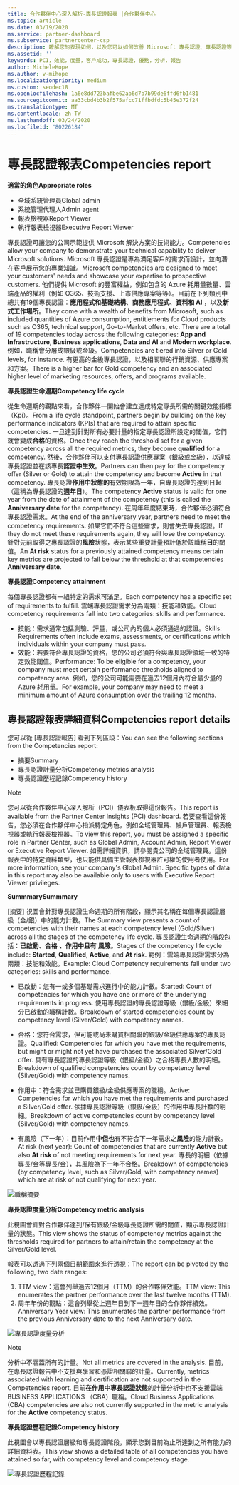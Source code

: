 ```yaml
---
title: 合作夥伴中心深入解析-專長認證報表 |合作夥伴中心
ms.topic: article
ms.date: 03/19/2020
ms.service: partner-dashboard
ms.subservice: partnercenter-csp
description: 瞭解您的表現如何，以及您可以如何改善 Microsoft 專長認證、專長認證等級和優惠，以協助您提供 Microsoft 解決方案。
ms.assetid: ''
keywords: PCI，效能，度量，客戶成功，專長認證，優點，分析，報告
author: MicheleHope
ms.author: v-mihope
ms.localizationpriority: medium
ms.custom: seodec18
ms.openlocfilehash: 1a6e8dd723bafbe62ab6d7b7b99de6ffd6fb1481
ms.sourcegitcommit: aa33cbd4b3b2f575afcc71ffbdfdc5b45e372f24
ms.translationtype: MT
ms.contentlocale: zh-TW
ms.lasthandoff: 03/24/2020
ms.locfileid: "80226184"
---
```

# <a name="competencies-report"></a><span data-ttu-id="97920-104">專長認證報表</span><span class="sxs-lookup"><span data-stu-id="97920-104">Competencies report</span></span>

<span data-ttu-id="97920-105">**適當的角色**</span><span class="sxs-lookup"><span data-stu-id="97920-105">**Appropriate roles**</span></span>
- <span data-ttu-id="97920-106">全域系統管理員</span><span class="sxs-lookup"><span data-stu-id="97920-106">Global admin</span></span>
- <span data-ttu-id="97920-107">系統管理代理人</span><span class="sxs-lookup"><span data-stu-id="97920-107">Admin agent</span></span>
- <span data-ttu-id="97920-108">報表檢視器</span><span class="sxs-lookup"><span data-stu-id="97920-108">Report Viewer</span></span>
- <span data-ttu-id="97920-109">執行報表檢視器</span><span class="sxs-lookup"><span data-stu-id="97920-109">Executive Report Viewer</span></span>

<span data-ttu-id="97920-110">專長認證可讓您的公司示範提供 Microsoft 解決方案的技術能力。</span><span class="sxs-lookup"><span data-stu-id="97920-110">Competencies allow your company to demonstrate your technical capability to deliver Microsoft solutions.</span></span> <span data-ttu-id="97920-111">Microsoft 專長認證是專為滿足客戶的需求而設計，並向潛在客戶展示您的專業知識。</span><span class="sxs-lookup"><span data-stu-id="97920-111">Microsoft competencies are designed to meet your customers' needs and showcase your expertise to prospective customers.</span></span> <span data-ttu-id="97920-112">他們提供 Microsoft 的豐富權益，例如包含的 Azure 耗用量數量、雲端產品的權利（例如 O365、技術支援、上市供應專案等等）。目前在下列類別中總共有19個專長認證：**應用程式和基礎結構**、**商務應用程式**、**資料和 AI** ，以及**新式工作場所**。</span><span class="sxs-lookup"><span data-stu-id="97920-112">They come with a wealth of benefits from Microsoft, such as included quantities of Azure consumption, entitlements for Cloud products such as O365, technical support, Go-to-Market offers, etc. There are a total of 19 competencies today across the following categories: **App and Infrastructure**, **Business applications**, **Data and AI** and **Modern workplace**.</span></span> <span data-ttu-id="97920-113">例如，職稱會分層成銀級或金級。</span><span class="sxs-lookup"><span data-stu-id="97920-113">Competencies are tiered into Silver or Gold levels, for instance.</span></span> <span data-ttu-id="97920-114">有更高的金級專長認證，以及相關聯的行銷資源、供應專案和方案。</span><span class="sxs-lookup"><span data-stu-id="97920-114">There is a higher bar for Gold competency and an associated higher level of marketing resources, offers, and programs available.</span></span>  

<span data-ttu-id="97920-115">**專長認證生命週期**</span><span class="sxs-lookup"><span data-stu-id="97920-115">**Competency life cycle**</span></span>

<span data-ttu-id="97920-116">從生命週期的觀點來看，合作夥伴一開始會建立達成特定專長所需的關鍵效能指標（Kpi）。</span><span class="sxs-lookup"><span data-stu-id="97920-116">From a life cycle standpoint, partners begin by building on the key performance indicators (KPIs) that are required to attain specific competencies.</span></span> <span data-ttu-id="97920-117">一旦達到針對所有必要計量的指定專長認證所設定的閾值，它們就會變成**合格**的資格。</span><span class="sxs-lookup"><span data-stu-id="97920-117">Once they reach the threshold set for a given competency across all the required metrics, they become **qualified** for a competency.</span></span> <span data-ttu-id="97920-118">然後，合作夥伴可以支付專長認證供應專案（銀級或金級），以達成專長認證並在該專長**認證中生效**。</span><span class="sxs-lookup"><span data-stu-id="97920-118">Partners can then pay for the competency offer (Silver or Gold) to attain the competency and become **Active** in that competency.</span></span> <span data-ttu-id="97920-119">專長認證**作用中狀態的**有效期限為一年，自專長認證的達到日起（這稱為專長認證的**週年日**）。</span><span class="sxs-lookup"><span data-stu-id="97920-119">The competency **Active** status is valid for one year from the date of attainment of the competency (this is called the **Anniversary date** for the competency).</span></span> <span data-ttu-id="97920-120">在周年年度結束時，合作夥伴必須符合專長認證需求。</span><span class="sxs-lookup"><span data-stu-id="97920-120">At the end of the anniversary year, partners need to meet the competency requirements.</span></span> <span data-ttu-id="97920-121">如果它們不符合這些需求，則會失去專長認證。</span><span class="sxs-lookup"><span data-stu-id="97920-121">If they do not meet these requirements again, they will lose the competency.</span></span> <span data-ttu-id="97920-122">針對先前取得之專長認證的**風險**狀態，表示某些重要計量預計低於該職稱**日**的閾值。</span><span class="sxs-lookup"><span data-stu-id="97920-122">An **At risk** status for a previously attained competency means certain key metrics are projected to fall below the threshold at that competencies **Anniversary date**.</span></span>

<span data-ttu-id="97920-123">**專長認證**</span><span class="sxs-lookup"><span data-stu-id="97920-123">**Competency attainment**</span></span>

<span data-ttu-id="97920-124">每個專長認證都有一組特定的需求可滿足。</span><span class="sxs-lookup"><span data-stu-id="97920-124">Each competency has a specific set of requirements to fulfill.</span></span> <span data-ttu-id="97920-125">雲端專長認證需求分為兩類：技能和效能。</span><span class="sxs-lookup"><span data-stu-id="97920-125">Cloud competency requirements fall into two categories: skills and performance.</span></span>

- <span data-ttu-id="97920-126">技能：需求通常包括測驗、評量，或公司內的個人必須通過的認證。</span><span class="sxs-lookup"><span data-stu-id="97920-126">Skills: Requirements often include exams, assessments, or certifications which individuals within your company must pass.</span></span>
- <span data-ttu-id="97920-127">效能：若要符合專長認證的資格，您的公司必須符合與專長認證領域一致的特定效能閾值。</span><span class="sxs-lookup"><span data-stu-id="97920-127">Performance: To be eligible for a competency, your company must meet certain performance thresholds aligned to competency area.</span></span> <span data-ttu-id="97920-128">例如，您的公司可能需要在過去12個月內符合最少量的 Azure 耗用量。</span><span class="sxs-lookup"><span data-stu-id="97920-128">For example, your company may need to meet a minimum amount of Azure consumption over the trailing 12 months.</span></span>

## <a name="competencies-report-details"></a><span data-ttu-id="97920-129">專長認證報表詳細資料</span><span class="sxs-lookup"><span data-stu-id="97920-129">Competencies report details</span></span>

<span data-ttu-id="97920-130">您可以從 [專長認證報告] 看到下列區段：</span><span class="sxs-lookup"><span data-stu-id="97920-130">You can see the following sections from the Competencies report:</span></span>

- <span data-ttu-id="97920-131">摘要</span><span class="sxs-lookup"><span data-stu-id="97920-131">Summary</span></span>
- <span data-ttu-id="97920-132">專長認證計量分析</span><span class="sxs-lookup"><span data-stu-id="97920-132">Competency metrics analysis</span></span>
- <span data-ttu-id="97920-133">專長認證歷程記錄</span><span class="sxs-lookup"><span data-stu-id="97920-133">Competency history</span></span>

 > [!NOTE]
 > <span data-ttu-id="97920-134">您可以從合作夥伴中心深入解析（PCI）儀表板取得這份報告。</span><span class="sxs-lookup"><span data-stu-id="97920-134">This report is available from the Partner Center Insights (PCI) dashboard.</span></span> <span data-ttu-id="97920-135">若要查看這份報告，您必須在合作夥伴中心指派特定角色，例如全域管理員、帳戶管理員、報表檢視器或執行報表檢視器。</span><span class="sxs-lookup"><span data-stu-id="97920-135">To view this report, you must be assigned a specific role in Partner Center, such as Global Admin, Account Admin, Report Viewer or Executive Report Viewer.</span></span> <span data-ttu-id="97920-136">如需詳細資訊，請參閱貴公司的全域管理員。這份報表中的特定資料類型，也只能供具備主管報表檢視器許可權的使用者使用。</span><span class="sxs-lookup"><span data-stu-id="97920-136">For more information, see your company's Global Admin. Specific types of data in this report may also be available only to users with Executive Report Viewer privileges.</span></span>

<span data-ttu-id="97920-137">**Summmary**</span><span class="sxs-lookup"><span data-stu-id="97920-137">**Summmary**</span></span>

<span data-ttu-id="97920-138">[摘要] 視圖會針對專長認證生命週期的所有階段，顯示其名稱在每個專長認證層級（金/銀）中的能力計數。</span><span class="sxs-lookup"><span data-stu-id="97920-138">The Summary view presents a count of competencies with their names at each competency level (Gold/Silver) across all the stages of the competency life cycle.</span></span> <span data-ttu-id="97920-139">專長認證生命週期的階段包括：**已啟動**、**合格** **、作用中且有** **風險**。</span><span class="sxs-lookup"><span data-stu-id="97920-139">Stages of the competency life cycle include: **Started**, **Qualified**, **Active**, and **At risk**.</span></span> <span data-ttu-id="97920-140">範例：雲端專長認證需求分為兩類：技能和效能。</span><span class="sxs-lookup"><span data-stu-id="97920-140">Example: Cloud Competency requirements fall under two categories: skills and performance.</span></span>

- <span data-ttu-id="97920-141">已啟動：您有一或多個基礎需求進行中的能力計數。</span><span class="sxs-lookup"><span data-stu-id="97920-141">Started: Count of competencies for which you have one or more of the underlying requirements in progress.</span></span>
<span data-ttu-id="97920-142">使用專長認證的專長認證等級（銀級/金級）來細分已啟動的職稱計數。</span><span class="sxs-lookup"><span data-stu-id="97920-142">Breakdown of started competencies count by competency level (Silver/Gold) with competency names.</span></span>

- <span data-ttu-id="97920-143">合格：您符合需求，但可能或尚未購買相關聯的銀級/金級供應專案的專長認證。</span><span class="sxs-lookup"><span data-stu-id="97920-143">Qualified: Competencies for which you have met the requirements, but might or might not yet have purchased the associated Silver/Gold offer.</span></span> <span data-ttu-id="97920-144">具有專長認證的專長認證等級（銀級/金級）之合格專長人數的明細。</span><span class="sxs-lookup"><span data-stu-id="97920-144">Breakdown of qualified competencies count by competency level (Silver/Gold) with competency names.</span></span>

- <span data-ttu-id="97920-145">作用中：符合需求並已購買銀級/金級供應專案的職稱。</span><span class="sxs-lookup"><span data-stu-id="97920-145">Active: Competencies for which you have met the requirements and purchased a Silver/Gold offer.</span></span> <span data-ttu-id="97920-146">依據專長認證等級（銀級/金級）的作用中專長計數的明細。</span><span class="sxs-lookup"><span data-stu-id="97920-146">Breakdown of active competencies count by competency level (Silver/Gold) with competency names.</span></span>

- <span data-ttu-id="97920-147">有風險（下一年）：目前作用**中但也**有不符合下一年需求之**風險**的能力計數。</span><span class="sxs-lookup"><span data-stu-id="97920-147">At risk (next year): Count of competencies that are currently **Active** but also **At risk** of not meeting requirements for next year.</span></span>
<span data-ttu-id="97920-148">專長的明細（依據專長/金等專長/金），其風險為下一年不合格。</span><span class="sxs-lookup"><span data-stu-id="97920-148">Breakdown of competencies (by competency level, such as Silver/Gold, with competency names) which are at risk of not qualifying for next year.</span></span>

![職稱摘要](images/pci/pci_competencies_summary_1.png)

<span data-ttu-id="97920-150">**專長認證度量分析**</span><span class="sxs-lookup"><span data-stu-id="97920-150">**Competency metric analysis**</span></span>

<span data-ttu-id="97920-151">此視圖會針對合作夥伴達到/保有銀級/金級專長認證所需的閾值，顯示專長認證計量的狀態。</span><span class="sxs-lookup"><span data-stu-id="97920-151">This view shows the status of competency metrics against the thresholds required for partners to attain/retain the competency at the Silver/Gold level.</span></span> 

<span data-ttu-id="97920-152">報表可以透過下列兩個日期範圍來進行透視：</span><span class="sxs-lookup"><span data-stu-id="97920-152">The report can be pivoted by the following, two date ranges:</span></span>

1. <span data-ttu-id="97920-153">TTM view：這會列舉過去12個月（TTM）的合作夥伴效能。</span><span class="sxs-lookup"><span data-stu-id="97920-153">TTM view: This enumerates the partner performance over the last twelve months (TTM).</span></span>
2. <span data-ttu-id="97920-154">周年年份的觀點：這會列舉從上週年日到下一週年日的合作夥伴績效。</span><span class="sxs-lookup"><span data-stu-id="97920-154">Anniversary Year view: This enumerates the partner performance from the previous Anniversary date to the next Anniversary date.</span></span>

![專長認證度量分析](images/pci/pci_competencies_comp_metrics_analysis_2.png)

> [!NOTE]
 > <span data-ttu-id="97920-156">分析中不涵蓋所有的計量。</span><span class="sxs-lookup"><span data-stu-id="97920-156">Not all metrics are covered in the analysis.</span></span> <span data-ttu-id="97920-157">目前，在專長認證報告中不支援與學習和憑證相關聯的計量。</span><span class="sxs-lookup"><span data-stu-id="97920-157">Currently, metrics associated with learning and certification are not supported in the Competencies report.</span></span> <span data-ttu-id="97920-158">目前**在作用中專長認證狀態**的計量分析中也不支援雲端 BUSINESS APPLICATIONS （CBA）職稱。</span><span class="sxs-lookup"><span data-stu-id="97920-158">Cloud Business Applications (CBA) competencies are also not currently supported in the metric analysis for the **Active** competency status.</span></span>

<span data-ttu-id="97920-159">**專長認證歷程記錄**</span><span class="sxs-lookup"><span data-stu-id="97920-159">**Competency history**</span></span>

<span data-ttu-id="97920-160">此視圖會以專長認證層級和專長認證階段，顯示您到目前為止所達到之所有能力的詳細資料表。</span><span class="sxs-lookup"><span data-stu-id="97920-160">This view shows a detailed table of all competencies you have attained so far, with competency level and competency stage.</span></span>

![專長認證歷程記錄](images/pci/pci_competencies_comp_history_3.png)

